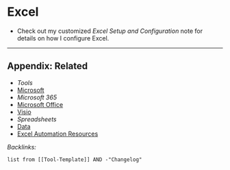 # Excel

* Check out my customized *Excel Setup and Configuration* note for details on how I configure Excel.

---

## Appendix: Related

* *Tools*
* [Microsoft](../../../../2-Areas/MOCs/Microsoft.md)
* *Microsoft 365*
* [Microsoft Office](../Microsoft%20Office.md)
* [Visio](../Microsoft%20Visio.md)
* *Spreadsheets*
* [Data](../../../../1-Projects/Personal/lossrx/Data.md)
* [Excel Automation Resources](../../../../2-Areas/Lists/Excel%20Automation%20Resources.md)

*Backlinks:*

````dataview
list from [[Tool-Template]] AND -"Changelog"
````
